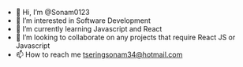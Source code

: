 - 👋 Hi, I’m @Sonam0123
- 👀 I’m interested in Software Development
- 🌱 I’m currently learning Javascript and React
- 💞️ I’m looking to collaborate on any projects that require React JS or Javascript
- 📫 How to reach me tseringsonam34@hotmail.com

<!---
Sonam0123/Sonam0123 is a ✨ special ✨ repository because its `README.md` (this file) appears on your GitHub profile.
You can click the Preview link to take a look at your changes.
--->
